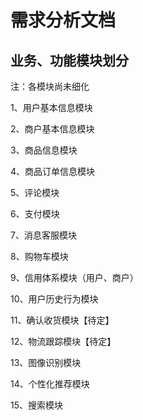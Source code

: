 # 需求分析文档

## 业务、功能模块划分

注：各模块尚未细化

1、用户基本信息模块

2、商户基本信息模块

3、商品信息模块

4、商品订单信息模块

5、评论模块

6、支付模块

7、消息客服模块

8、购物车模块

9、信用体系模块（用户、商户）

10、用户历史行为模块

11、确认收货模块【待定】

12、物流跟踪模块【待定】

13、图像识别模块

14、个性化推荐模块

15、搜索模块



